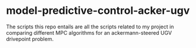 # model-predictive-control-acker-ugv
The scripts this repo entails are all the scripts related to my project in comparing different MPC algorithms for an ackermann-steered UGV drivepoint problem.
